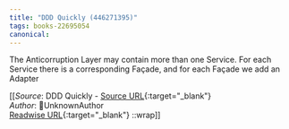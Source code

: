 ```yaml
---
title: "DDD Quickly (446271395)"
tags: books-22695054
canonical: 
---
```


The Anticorruption Layer may contain more than one Service. For each Service there is a corresponding Façade, and for each Façade we add an Adapter


[[_Source_: DDD Quickly - [Source URL](){:target="_blank"}<br>
_Author_: UnknownAuthor<br>
[Readwise URL](https://readwise.io/open/446271395){:target="_blank"}
::wrap]]